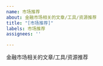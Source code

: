 ```yaml
---
name: 市场推荐
about: 金融市场相关的文章/工具/资源推荐
title: "[市场推荐]"
labels: 市场推荐
assignees: ''

---
```


金融市场相关的文章/工具/资源推荐

